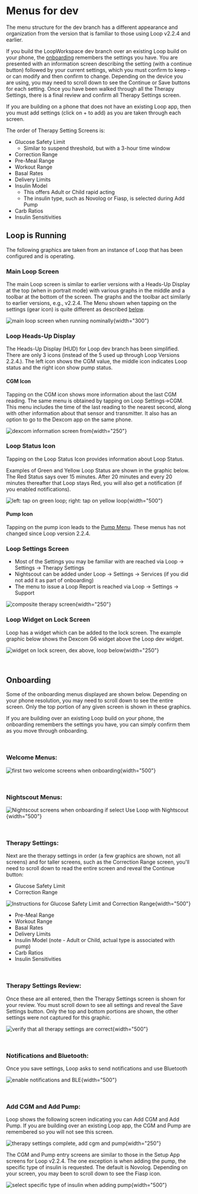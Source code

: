 # Menus for dev

The menu structure for the dev branch has a different appearance and organization from the version that is familiar to those using Loop v2.2.4 and earlier.

If you build the LoopWorkspace dev branch over an existing Loop build on your phone, the [onboarding](#onboarding) remembers the settings you have.  You are presented with an information screen describing the setting (with a continue button) followed by your current settings, which you must confirm to keep - or can modify and then confirm to change. Depending on the device you are using, you may need to scroll down to see the Continue or Save buttons for each setting. Once you have been walked through all the Therapy Settings, there is a final review and confirm all Therapy Settings screen.

If you are building on a phone that does not have an existing Loop app, then you must add settings (click on + to add) as you are taken through each screen.

The order of Therapy Setting Screens is:

* Glucose Safety Limit
    * Similar to suspend threshold, but with a 3-hour time window
* Correction Range
* Pre-Meal Range
* Workout Range
* Basal Rates
* Delivery Limits
* Insulin Model
    * This offers Adult or Child rapid acting
    * The insulin type, such as Novolog or Fiasp, is selected during Add Pump
* Carb Ratios
* Insulin Sensitivities

## Loop is Running

The following graphics are taken from an instance of Loop that has been configured and is operating.

### Main Loop Screen

The main Loop screen is similar to earlier versions with a Heads-Up Display at the top (when in portrait mode) with various graphs in the middle and a toolbar at the bottom of the screen. The graphs and the toolbar act similarly to earlier versions, e.g., v2.2.4.  The Menu shown when tapping on the settings (gear icon) is quite different as described [below](#loop-settings-screen).

![main loop screen when running nominally](img/loop-dev-main.svg){width="300"}

### Loop Heads-Up Display

The Heads-Up Display (HUD) for Loop dev branch has been simplified.  There are only 3 icons (instead of the 5 used up through Loop Versions 2.2.4.). The left icon shows the CGM value, the middle icon indicates Loop status and the right icon show pump status.

#### CGM Icon

Tapping on the CGM icon shows more information about the last CGM reading. The same menu is obtained by tapping on Loop Settings->CGM.  This menu includes the time of the last reading to the nearest second, along with other information about that sensor and transmitter. It also has an option to go to the Dexcom app on the same phone.

![dexcom information screen from ](img/dexcom-info-menu.svg){width="250"}


### Loop Status Icon

Tapping on the Loop Status Icon provides information about Loop Status.

Examples of Green and Yellow Loop Status are shown in the graphic below. The Red Status says over 15 minutes.  After 20 minutes and every 20 minutes thereafter that Loop stays Red, you will also get a notification (if you enabled notifications).

![left: tap on green loop; right: tap on yellow loop ](img/green-yellow-status-x2.svg){width="500"}


#### Pump Icon

Tapping on the pump icon leads to the [Pump Menu](../operation/loop-settings/pump-commands.md).  These menus has not changed since Loop version 2.2.4.

### Loop Settings Screen

* Most of the Settings you may be familiar with are reached via Loop -> Settings -> Therapy Settings
* Nightscout can be added under Loop -> Settings -> Services (if you did not add it as part of onboarding)
* The menu to issue a Loop Report is reached via Loop -> Settings -> Support

![composite therapy screen](img/loop-dev-settings.svg){width="250"}

### Loop Widget on Lock Screen

Loop has a widget which can be added to the lock screen. The example graphic below shows the Dexcom G6 widget above the Loop dev widget.

![widget on lock screen, dex above, loop below](img/dex-loop-dev-widget.svg){width="250"}


&nbsp;

## Onboarding

Some of the onboarding menus displayed are shown below. Depending on your phone resolution, you may need to scroll down to see the entire screen. Only the top portion of any given screen is shown in these graphics.

If you are building over an existing Loop build on your phone, the onboarding remembers the settings you have, you can simply confirm them as you move through onboarding.

&nbsp;

### Welcome Menus:

![first two welcome screens when onboarding](img/welcome-menus-x2.svg){width="500"}

&nbsp;

### Nightscout Menus:

![Nightscout screens when onboarding if select Use Loop with Nightscout](img/nightscout-menus-x2.svg){width="500"}

&nbsp;

### Therapy Settings:

Next are the therapy settings in order (a few graphics are shown, not all screens) and for taller screens, such as the Correction Range screen, you'll need to scroll down to read the entire screen and reveal the Continue button:

* Glucose Safety Limit
* Correction Range

![Instructions for Glucose Safety Limit and Correction Range](img/onboard-safety-target-range-x2.svg){width="500"}

* Pre-Meal Range
* Workout Range
* Basal Rates
* Delivery Limits
* Insulin Model (note - Adult or Child, actual type is associated with pump)
* Carb Ratios
* Insulin Sensitivities

&nbsp;

### Therapy Settings Review:

Once these are all entered, then the Therapy Settings screen is shown for your review. You must scroll down to see all settings and reveal the Save Settings button.  Only the top and bottom portions are shown, the other settings were not captured for this graphic.

![verify that all therapy settings are correct](img/therapy-setting-review-x2.svg){width="500"}


&nbsp;

### Notifications and Bluetooth:

Once you save settings, Loop asks to send notifications and use Bluetooth

![enable notifications and BLE](img/notify-ble-x2.svg){width="500"}

&nbsp;

### Add CGM and Add Pump:

Loop shows the following screen indicating you can Add CGM and Add Pump. If you are building over an existing Loop app, the CGM and Pump are remembered so you will not see this screen.

![therapy settings complete, add cgm and pump](img/add-cgm-pump.svg){width="250"}

The CGM and Pump entry screens are similar to those in the Setup App screens for Loop v2.2.4.  The one exception is when adding the pump, the specific type of insulin is requested.  The default is Novolog.  Depending on your screen, you may been to scroll down to see the Fiasp icon.


![select specific type of insulin when adding pump](img/add-pump-insulin-type.svg){width="500"}

